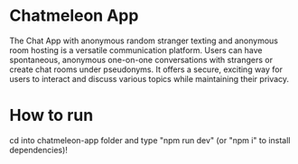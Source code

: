 # Chatmeleon App
 The Chat App with anonymous random stranger texting and anonymous room hosting is a versatile communication platform. Users can have spontaneous, anonymous one-on-one conversations with strangers or create chat rooms under pseudonyms. It offers a secure, exciting way for users to interact and discuss various topics while maintaining their privacy.

# How to run
cd into chatmeleon-app folder and type "npm run dev" (or "npm i" to install dependencies)!